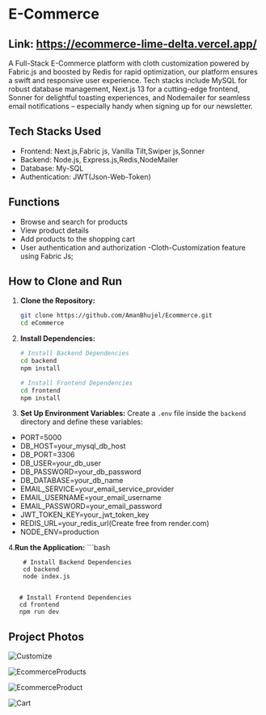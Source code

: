 # E-Commerce

## Link: https://ecommerce-lime-delta.vercel.app/

 A Full-Stack E-Commerce platform with cloth customization powered by Fabric.js and boosted by Redis for rapid optimization, our platform ensures a swift and responsive user experience. Tech stacks include MySQL for robust database management, Next.js 13 for a cutting-edge frontend, Sonner for delightful toasting experiences, and Nodemailer for seamless email notifications – especially handy when signing up for our newsletter.
 
## Tech Stacks Used

- Frontend: Next.js,Fabric js, Vanilla Tilt,Swiper js,Sonner 
- Backend: Node.js, Express.js,Redis,NodeMailer
- Database: My-SQL
- Authentication: JWT(Json-Web-Token)

## Functions

- Browse and search for products
- View product details
- Add products to the shopping cart
- User authentication and authorization
-Cloth-Customization feature using Fabric Js;

## How to Clone and Run

1. **Clone the Repository:**
   ```bash
   git clone https://github.com/AmanBhujel/Ecommerce.git
   cd eCommerce

2. **Install Dependencies:**
   ```bash
   # Install Backend Dependencies
   cd backend
   npm install

   # Install Frontend Dependencies
   cd frontend
   npm install

3. **Set Up Environment Variables:**
   Create a `.env` file inside the `backend` directory and define these variables:
  - PORT=5000
  - DB_HOST=your_mysql_db_host
  - DB_PORT=3306
  - DB_USER=your_db_user
  - DB_PASSWORD=your_db_password
  - DB_DATABASE=your_db_name
  - EMAIL_SERVICE=your_email_service_provider
  - EMAIL_USERNAME=your_email_username
  - EMAIL_PASSWORD=your_email_password
  - JWT_TOKEN_KEY=your_jwt_token_key
  - REDIS_URL=your_redis_url(Create free from render.com)
  - NODE_ENV=production

4.**Run the Application:**
     ```bash

        # Install Backend Dependencies
        cd backend
        node index.js

    
       # Install Frontend Dependencies
       cd frontend
       npm run dev


## Project Photos

![Customize](https://github.com/AmanBhujel/Ecommerce/assets/132144406/026794cb-1680-4861-a6be-3804334078f9)

![EcommerceProducts](https://github.com/AmanBhujel/Ecommerce/assets/132144406/63133254-1ca9-4059-b4b8-7a8b0c627db5)

![EcommerceProduct](https://github.com/AmanBhujel/Ecommerce/assets/132144406/e63143e7-809c-4fd6-a0bf-1f6cc89e4080)

![Cart](https://github.com/AmanBhujel/Ecommerce/assets/132144406/dcaf59a0-bb5e-4ac8-be29-7c4a2ae5ba5e)




   
